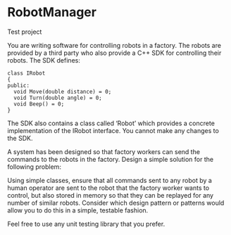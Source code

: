 # RobotManager 
Test project

You are writing software for controlling robots in a factory. The robots are provided by a third party who also provide a C++ SDK for controlling their robots. The SDK defines:
```
class IRobot 
{
public:
  void Move(double distance) = 0;
  void Turn(double angle) = 0;
  void Beep() = 0;
}
```
The SDK also contains a class called ‘Robot’ which provides a concrete implementation of the IRobot interface. You cannot make any changes to the SDK.

A system has been designed so that factory workers can send the commands to the robots in the factory. Design a simple solution for the following problem:

Using simple classes, ensure that all commands sent to any robot by a human operator are sent to the robot that the factory worker wants to control, but also stored in memory so that they can be replayed for any number of similar robots. Consider which design pattern or patterns would allow you to do this in a simple, testable fashion.

Feel free to use any unit testing library that you prefer.
